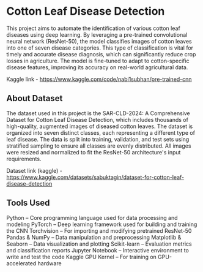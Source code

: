 #  Cotton Leaf Disease Detection
This project aims to automate the identification of various cotton leaf diseases using deep learning. By leveraging a pre-trained convolutional neural network (ResNet-50), the model classifies images of cotton leaves into one of seven disease categories. This type of classification is vital for timely and accurate disease diagnosis, which can significantly reduce crop losses in agriculture. The model is fine-tuned to adapt to cotton-specific disease features, improving its accuracy on real-world agricultural data.

Kaggle link - https://www.kaggle.com/code/nabi1subhan/pre-trained-cnn

## About Dataset
The dataset used in this project is the SAR-CLD-2024: A Comprehensive Dataset for Cotton Leaf Disease Detection, which includes thousands of high-quality, augmented images of diseased cotton leaves. The dataset is organized into seven distinct classes, each representing a different type of leaf disease. The data is split into training, validation, and test sets using stratified sampling to ensure all classes are evenly distributed. All images were resized and normalized to fit the ResNet-50 architecture's input requirements.

Dataset link (kaggle) - https://www.kaggle.com/datasets/sabuktagin/dataset-for-cotton-leaf-disease-detection

## Tools Used
Python – Core programming language used for data processing and modeling
PyTorch – Deep learning framework used for building and training the CNN
Torchvision – For importing and modifying pretrained ResNet-50
Pandas & NumPy – Data manipulation and preprocessing
Matplotlib & Seaborn – Data visualization and plotting
Scikit-learn – Evaluation metrics and classification reports
Jupyter Notebook – Interactive environment to write and test the code
Kaggle GPU Kernel – For training on GPU-accelerated hardware
